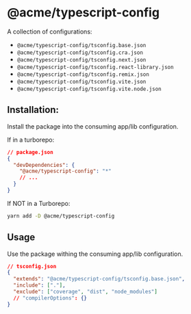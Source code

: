 # @acme/typescript-config

A collection of configurations:

- `@acme/typescript-config/tsconfig.base.json`
- `@acme/typescript-config/tsconfig.cra.json`
- `@acme/typescript-config/tsconfig.next.json`
- `@acme/typescript-config/tsconfig.react-library.json`
- `@acme/typescript-config/tsconfig.remix.json`
- `@acme/typescript-config/tsconfig.vite.json`
- `@acme/typescript-config/tsconfig.vite.node.json`

## Installation:

Install the package into the consuming app/lib configuration.

If in a turborepo:

```json
// package.json
{
  "devDependencies": {
    "@acme/typescript-config": "*"
    // ...
  }
}
```

If NOT in a Turborepo:

```sh
yarn add -D @acme/typescript-config
```

## Usage

Use the package withing the consuming app/lib configuration.

```json
// tsconfig.json
{
  "extends": "@acme/typescript-config/tsconfig.base.json",
  "include": ["."],
  "exclude": ["coverage", "dist", "node_modules"]
  // "compilerOptions": {}
}
```

